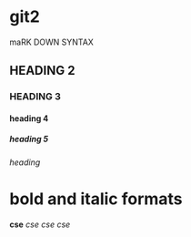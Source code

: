 # git2
maRK DOWN SYNTAX
## HEADING 2
### HEADING 3
#### heading 4
##### heading 5
###### heading 
# bold and italic formats
**cse**
_cse_
*cse*
_cse_
